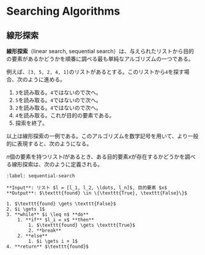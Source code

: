 # Searching Algorithms

## 線形探索

**線形探索**（linear search, sequential search）は、与えられたリストから目的の要素があるかどうかを順番に調べる最も単純なアルゴリズムの一つである。

例えば、`[3, 5, 2, 4, 1]`のリストがあるとする。このリストから`4`を探す場合、次のように進める。

1. `3`を読み取る。`4`ではないので次へ。
2. `5`を読み取る。`4`ではないので次へ。
3. `2`を読み取る。`4`ではないので次へ。
4. `4`を読み取る。これが目的の要素である。
5. 探索を終了。

以上は線形探索の一例である。このアルゴリズムを数学記号を用いて、より一般的に表現すると、次のようになる。

$n$個の要素を持つリスト$l$があるとき、ある目的要素$x$が存在するかどうかを調べる線形探索は、次のように定義される。

```{prf:algorithm} squential search
:label: sequential-search

**Input**: リスト $l = [l_1, l_2, \ldots, l_n]$, 目的要素 $x$   
**Output**: $\texttt{found} \in \{\texttt{True}, \texttt{False}\}$

1. $\texttt{found} \gets \texttt{False}$
2. $i \gets 1$
3. **while** $i \leq n$ **do**
    1. **if** $l_i = x$ **then**
        1. $\texttt{found} \gets \texttt{True}$
        2. **break**
    2. **else**
        1. $i \gets i + 1$
4. **return** $\texttt{found}$
```